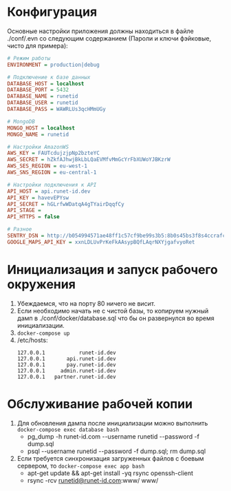 # Конфигурация

Основные настройки приложения должны находиться в файле ./conf/.evn
со следующим содержанием (Пароли и ключи фэйковые, чисто для примера):

```ini
# Режим работы
ENVIRONMENT = production|debug

# Подключение к базе данных
DATABASE_HOST = localhost
DATABASE_PORT = 5432
DATABASE_NAME = runetid
DATABASE_USER = runetid
DATABASE_PASS = WAWRLUs3qcHMmUGy

# MongoDB
MONGO_HOST = localhost
MONGO_NAME = runetid

# Настройки AmazonWS
AWS_KEY = FAUTcdujzjpNp2bzteYC
AWS_SECRET = hZkfAJhwjBkLbLQaEVMfvMmGcYrFbXUWoYJBKzrW
AWS_SES_REGION = eu-west-1
AWS_SNS_REGION = eu-central-1

# Настройки подключения к API
API_HOST = api.runet-id.dev
API_KEY = havevEPYsw
API_SECRET = hGLrfwWDatqA4gTYairDqqfCy
API_STAGE =
API_HTTPS = false

# Разное
SENTRY_DSN = http://b054994571ae48ff1c57cf9be99s3b5:8b0s45bs3f8s4ccrafc64sfp45bda890@sentry.ruvents.com/2
GOOGLE_MAPS_API_KEY = xxnLDLUvPrKeFkAAsypBQfLAqrNXYjgafvyoRet
```

# Инициализация и запуск рабочего окружения

1. Убеждаемся, что на порту 80 ничего не висит.
2. Если необходимо начать не с чистой базы, то копируем нужный дамп в ./conf/docker/database.sql
   что бы он развернулся во время инициализации.
3. `docker-compose up`
4. /etc/hosts:
   ```
   127.0.0.1           runet-id.dev
   127.0.0.1       api.runet-id.dev
   127.0.0.1       pay.runet-id.dev
   127.0.0.1     admin.runet-id.dev
   127.0.0.1   partner.runet-id.dev
   ```

# Обслуживание рабочей копии

1. Для обновления дампа после инициализации можно выполнить `docker-compose exec database bash`
   * pg_dump -h runet-id.com --username runetid --password -f dump.sql
   * psql --username runetid --password -f dump.sql; rm dump.sql
2. Если требуется синхронизация загруженных файлов с боевым сервером, то `docker-compose exec app bash`
   * apt-get update && apt-get install -yq rsync openssh-client
   * rsync -rcv runetid@runet-id.com:www/ www/
